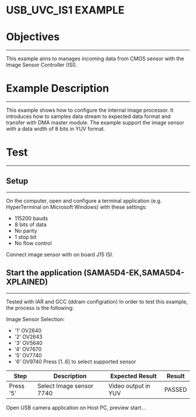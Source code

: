USB_UVC_IS1 EXAMPLE
============

# Objectives
------------
This example aims to manages incoming data from CMOS sensor with the Image
Sensor Controller (ISI).

# Example Description
---------------------
This example shows how to configure the internal image processor.
It introduces how to samples data stream to expected data format and 
transfer with DMA master module. The example support the image sensor with a data 
width of 8 bits in YUV format.

# Test
------

## Setup
--------
On the computer, open and configure a terminal application
(e.g. HyperTerminal on Microsoft Windows) with these settings:
 - 115200 bauds
 - 8 bits of data
 - No parity
 - 1 stop bit
 - No flow control

Connect image sensor with on board J15 ISI.

## Start the application (SAMA5D4-EK,SAMA5D4-XPLAINED)
--------

Tested with IAR and GCC (ddram configration)
In order to test this example, the process is the following:


Image Sensor Selection:
- '1' OV2640
- '2' OV2643
- '3' OV5640
- '4' OV7670
- '5' OV7740
- '6' OV9740
Press [1..6] to select supported sensor

Step | Description | Expected Result | Result
-----|-------------|-----------------|-------
Press '5'| Select Image sensor 7740 | Video output in YUV | PASSED

Open USB camera application on Host PC, preview start...


